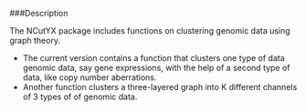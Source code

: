 ###Description

The NCutYX package includes functions on clustering genomic data using graph theory. 

* The current version contains a function that clusters one type of data genomic data, say gene expressions, with the help of a second type of data, like copy number aberrations. 
* Another function clusters a three-layered graph into K different channels of 3 types of of genomic data. 

